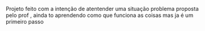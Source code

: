 Projeto feito com a intenção de atentender uma situação problema proposta pelo prof , ainda to aprendendo como que funciona as coisas mas ja é um primeiro passo
